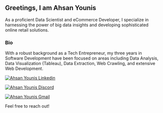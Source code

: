 <h2> Greetings, I am Ahsan Younis </h2>

<p>As a proficient Data Scientist and eCommerce Developer, I specialize in harnessing the power of big data insights and developing sophisticated online retail solutions.</p>

<h3>Bio</h3>
<p>With a robust background as a Tech Entrepreneur, my three years in Software Development have been focused on areas including Data Analysis, Data Visualization (Tableau), Data Extraction, Web Crawling, and extensive Web Development.</p>

[![Ahsan Younis Linkedin](https://img.shields.io/badge/LinkedIn-0077B5?style=for-the-badge&logo=linkedin&logoColor=white)](https://www.linkedin.com/in/ahsanmyounis/)

[![Ahsan Younis Discord](https://img.shields.io/badge/Discord-7289DA?style=for-the-badge&logo=discord&logoColor=white)](https://discordapp.com/users/ahsanyounis)

[![Ahsan Younis Gmail](https://img.shields.io/badge/Gmail-D14836?style=for-the-badge&logo=gmail&logoColor=white)](https://mail.google.com/mail/u/ahsanmyounis@gmail.com)

Feel free to reach out!
